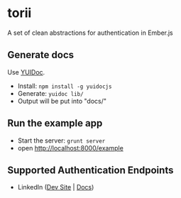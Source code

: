torii
=====

A set of clean abstractions for authentication in Ember.js

## Generate docs

Use [YUIDoc](http://yui.github.io/yuidoc/).

  * Install: `npm install -g yuidocjs`
  * Generate: `yuidoc lib/`
  * Output will be put into "docs/"

## Run the example app

  * Start the server: `grunt server`
  * open [http://localhost:8000/example](http://localhost:8000/example)

## Supported Authentication Endpoints

  * LinkedIn ([Dev Site](https://www.linkedin.com/secure/developer) | [Docs](http://developer.linkedin.com/))
